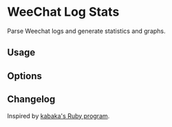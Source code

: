 # WeeChat Log Stats
Parse Weechat logs and generate statistics and graphs.

## Usage

## Options

## Changelog

Inspired by [kabaka's Ruby program](https://github.com/kabaka/weechat-log-stats).
